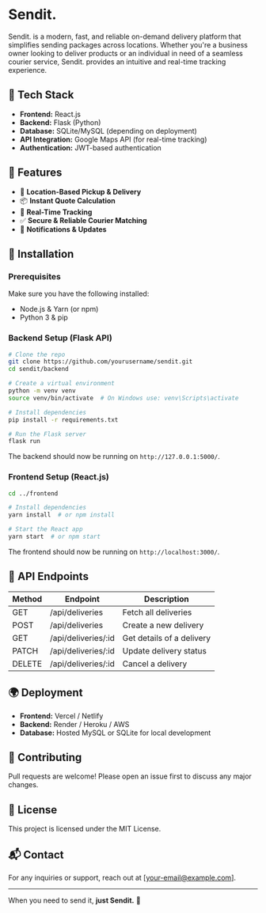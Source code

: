 # Sendit.

Sendit. is a modern, fast, and reliable on-demand delivery platform that simplifies sending packages across locations. Whether you're a business owner looking to deliver products or an individual in need of a seamless courier service, Sendit. provides an intuitive and real-time tracking experience.

## 🚀 Tech Stack
- **Frontend:** React.js
- **Backend:** Flask (Python)
- **Database:** SQLite/MySQL (depending on deployment)
- **API Integration:** Google Maps API (for real-time tracking)
- **Authentication:** JWT-based authentication

## 📌 Features
- 📍 **Location-Based Pickup & Delivery**
- 📦 **Instant Quote Calculation**
- 🚀 **Real-Time Tracking**
- ✅ **Secure & Reliable Courier Matching**
- 🔔 **Notifications & Updates**

## 🔧 Installation

### Prerequisites
Make sure you have the following installed:
- Node.js & Yarn (or npm)
- Python 3 & pip

### Backend Setup (Flask API)
```sh
# Clone the repo
git clone https://github.com/yourusername/sendit.git
cd sendit/backend

# Create a virtual environment
python -m venv venv
source venv/bin/activate  # On Windows use: venv\Scripts\activate

# Install dependencies
pip install -r requirements.txt

# Run the Flask server
flask run
```
The backend should now be running on `http://127.0.0.1:5000/`.

### Frontend Setup (React.js)
```sh
cd ../frontend

# Install dependencies
yarn install  # or npm install

# Start the React app
yarn start  # or npm start
```
The frontend should now be running on `http://localhost:3000/`.

## 📜 API Endpoints
| Method | Endpoint             | Description                  |
|--------|----------------------|------------------------------|
| GET    | /api/deliveries      | Fetch all deliveries        |
| POST   | /api/deliveries      | Create a new delivery       |
| GET    | /api/deliveries/:id  | Get details of a delivery   |
| PATCH  | /api/deliveries/:id  | Update delivery status      |
| DELETE | /api/deliveries/:id  | Cancel a delivery          |

## 🌍 Deployment
- **Frontend:** Vercel / Netlify
- **Backend:** Render / Heroku / AWS
- **Database:** Hosted MySQL or SQLite for local development

## 🤝 Contributing
Pull requests are welcome! Please open an issue first to discuss any major changes.

## 📜 License
This project is licensed under the MIT License.

## 📬 Contact
For any inquiries or support, reach out at [your-email@example.com].

---
When you need to send it, **just Sendit.** 🚀

